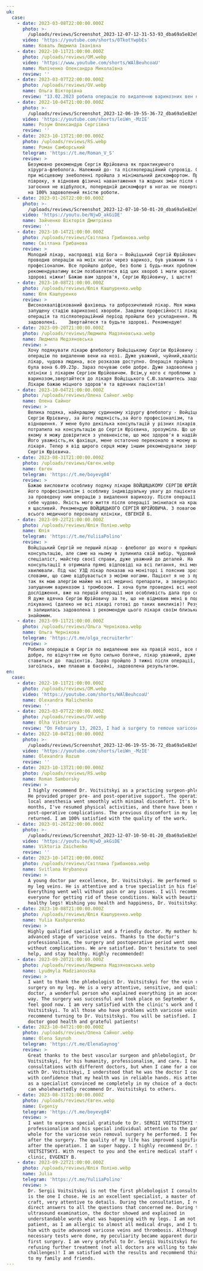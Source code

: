 ```yaml
---
uk:
  case:
    - date: 2023-03-08T22:00:00.000Z
      photo: >-
        /uploads/reviews/Screenshot_2023-12-07-12-31-53-93_dba69a5e82e939c3ddef13f99a115ca3_1.jpg
      video: 'https://youtube.com/shorts/0TkotYwpbEs'
      name: Коваль Людмила Іванівна
    - date: 2022-10-11T21:00:00.000Z
      photo: /uploads/reviews/OM.webp
      video: 'https://www.youtube.com/shorts/WAlBeuhcoaU'
      name: Маліченко Олександра Миколаївна
      review: ''
    - date: 2023-03-07T22:00:00.000Z
      photo: /uploads/reviews/OV.webp
      name: Ольга Вікторівна
      review: "13.02.2023 робила операцію по видаленню варикозних вен нижніх кінцівок у С.Ю. Войцицького в клініці Oxford medical. Хочу висловити велику подяку лікарю за турботливе ставлення та високий професіоналізм! Сергій Юрійович дуже дбайливо провів операцію і подальше спостереження. Операція проводилася під місцевою анестезією. Лікар весь час попереджав мене про кожну свою дію та де може бути боляче. Але боляче майже не було! Лікар має бути людяним, окрім того що професійним, і це саме про Сергія Юрійовича! Я була приємно вражена як швидко, легко і вдало пройшла операція. Мої маленькі ранки швидко загоюються і я дуже рада цьому. Подальше залежить вже від мене ( наскільки старанно я буду виконувати рекомендації лікаря), але якщо що - то Сергій Юрійович завжди на зв'язку.\_ До літа буду вже з красивими ніжками \U0001F601 Дякую, Лікарю! \U0001F917\n"
    - date: 2022-10-04T21:00:00.000Z
      photo: >-
        /uploads/reviews/Screenshot_2023-12-06-19-55-36-72_dba69a5e82e939c3ddef13f99a115ca3_1.jpg
      video: 'https://youtube.com/shorts/leiWn_-MzIE'
      name: Розум Олександра Сергіївна
      review: ''
    - date: 2023-10-13T21:00:00.000Z
      photo: /uploads/reviews/RS.webp
      name: Роман Самборський
      telegram: 'https://t.me/Roman_V_S'
      review: >
        Безумовно рекомендую Сергія Юрійовича як практикуючого
        хірурга-флеболога. Належний до- та післяопераційний супровід. Операція
        при місцевому знеболенні пройшла з мінімальний дискомфортом. Пройшло
        півроку, я відновив фізичні навантаження та жодних змін після операції
        загоєння не відбулося, попередній дискомфорт в ногах не повертається -
        на 100% задоволений якістю роботи.
    - date: 2023-01-26T22:00:00.000Z
      photo: >-
        /uploads/reviews/Screenshot_2023-12-07-10-50-01-20_dba69a5e82e939c3ddef13f99a115ca3_1.jpg
      video: 'https://youtu.be/NjwD_akGiDE'
      name: Зайченко Вікторія Дмитрівна
      review: ''
    - date: 2023-10-14T21:00:00.000Z
      photo: /uploads/reviews/Світлана Грибанова.webp
      name: Світлана Грибанова
      review: >
        Молодий лікар, насправді від Бога – Войціцький Сергій Юрійович. Він
        проводив операцію на моїх ногах через варикоз, був уважним та справжнім
        професіоналом. Все пройшло добре, без болю і будь-яких проблем. Я
        рекомендуватиму всім позбавлятися від цих хвороб і мати красиві та
        здорові ніжки! Бажаю вам здоров'я, Сергію Юрійовичу, і щастя!
    - date: 2023-10-08T21:00:00.000Z
      photo: /uploads/reviews/Юлія Кашпуренко.webp
      name: Юля Кашпуренко
      review: >
        Висококваліфікований фахівець та доброзичливий лікар. Моя мама мала
        запущену стадію варикозної хвороби. Завдяки професійності лікаря,
        операція та післяопераційний період пройшли без ускладнення. Ми
        задоволені.    Звертайтеся та будьте здорові. Рекомендую!
    - date: 2023-09-20T21:00:00.000Z
      photo: /uploads/reviews/Людмила Мадзяновська.webp
      name: Людмила Медзяновська
      review: >
        Хочу подякувати лікарю флебологу Войціцькому Сергію Юрійовичу за
        операцію по видаленню вени на нозі. Дуже уважний, чуйний,кваліфікований
        лікар, чудова людина, все розказав доступно. Операція пройшла успішно,
        була вона 6.09.23р. Зараз почуваю себе добре. Дуже задоволена роботою
        клініки і лікарем Сергієм Юрійовичем. Всім,у кого є проблеми з
        варикозом,звертайтеся до лікаря Войціцького С.Ю.залишитесь задоволеними.
        Лікарю бажаю міцного здоров'я та вдячних пацієнтів!
    - date: 2023-10-04T21:00:00.000Z
      photo: /uploads/reviews/Олена Сайног.webp
      name: Олена Сайног
      review: >
        Велика подяка, найкращому судинному хірургу флебологу - Войціцькому
        Сергію Юрієвичу, за його людяність,за його професіоналізм, та
        відношення. У мене було декілька консультацій у різних лікарів, але коли
        потрапила на консультацію до Сергія Юрієвича, зрозуміла. Що це той лікар
        якому я можу довіритися з упевненістю, що моє здоров'я в надійних руках.
        Його уважність,як фахівця, мене остаточно переконало в моєму виборі
        лікаря. Тепер я від щирого серця можу іншим рекомендувати звертатися до
        Сергія Юрієвича.
    - date: 2023-08-31T21:00:00.000Z
      photo: /uploads/reviews/Євген.webp
      name: Євген
      telegram: 'https://t.me/boyevg84'
      review: >
        Бажаю висловити особливу подяку лікарю ВОЙЦИЦЬКОМУ СЕРГІЮ ЮРІЙОВИЧУ за
        його професіоналізм і особливу індивідуальну увагу до пацієнта вцілому
        за проведену ним операцію з видалення варикозу. Після операції відчуваю
        себе чудово. Якість мого життя після операції змінилася на краще. Супер,
        я щасливий. Рекомендую ВОЙЦИЦЬКОГО СЕРГІЯ ЮРІЙОВИЧА. З повагою до Вас і
        всього медичного персоналу клініки, ЄВГЕНІЙ Б.
    - date: 2023-09-22T21:00:00.000Z
      photo: /uploads/reviews/Юлія Поліно.webp
      name: Юлія
      telegram: 'https://t.me/YuliiaPolino'
      review: >
        Войціцький Сергій не перший лікар - флеболог до якого я прийшла на
        консультацію, але саме на ньому я зупинила свій вибір. Чудовий
        спеціаліст, майстер своєї справи, дуже уважний до деталей. На
        консультації я отримала прямі відповіді на всі питання, які мене
        хвилювали. Під час УЗД лікар показав на моніторі і пояснив зрозумілими
        словами, що саме відбувається з моїми ногами. Пацієнт я не з простих,
        так як маю алергію майже на всі медичні препарати, а звернулася з досить
        запущеним варикозом і тромбозом. І хоча були проведені всі необхідні
        дослідження, вже на першій операції моя особливість дала про себе знати.
        Я дуже вдячна Сергію Юрійовичу за те, що не відмовив мені в подальшому
        лікуванні (далеко не всі лікарі готові до таких викликів)! Результатами
        я залишилась задоволена і рекомендую цього лікаря своїм близьким і
        знайомим.
    - date: 2023-09-11T21:00:00.000Z
      photo: /uploads/reviews/Ольга Чернікова.webp
      name: Ольга Чернікова
      telegram: 'https://t.me/olga_recruiterhr'
      review: >
        Робила операцію в Сергія по видаленню вен на правій нозі, все пройшло
        добре, по відчуттям не було сильно боляче, лікар уважний, дуже обережно
        ставиться до  пацієнтів. Зараз пройшло 3 тижні після операції, нога
        загоїлась, вже плаваю в басейні, задоволена результатом.
en:
  case:
    - date: 2022-10-11T21:00:00.000Z
      photo: /uploads/reviews/OM.webp
      video: 'https://youtube.com/shorts/WAlBeuhcoaU'
      name: Olexandra Malichenko
      review: ''
    - date: 2023-03-07T22:00:00.000Z
      photo: /uploads/reviews/OV.webp
      name: Olha Viktorivna
      review: "On February 13, 2023, I had a surgery to remove varicose veins on my lower limbs performed by Dr. Voitsitskyi at the Oxford Medical Clinic. I want to express my deep gratitude to the doctor for his caring attitude and high level of professionalism! Dr. Voitsitskyi conducted the operation very attentively and provided careful post-operative care. The surgery was performed under local anesthesia. The doctor constantly informed me about each step of the procedure and where I might experience some discomfort. However, the pain was minimal! A doctor should not only be professional but also compassionate, and this perfectly describes . I was pleasantly surprised at how quickly, easily, and successfully the operation went. My small incisions are healing quickly, and I'm very happy about that. The future results depend on me (how diligently I follow the doctor's recommendations), but if anything arises, Dr. Voitsitskyi is always available. I'll have beautiful legs by summer \U0001F601 Thank you, Doctor! \U0001F917\n"
    - date: 2022-10-04T21:00:00.000Z
      photo: >-
        /uploads/reviews/Screenshot_2023-12-06-19-55-36-72_dba69a5e82e939c3ddef13f99a115ca3_1.jpg
      video: 'https://youtube.com/shorts/leiWn_-MzIE'
      name: Olexandra Rozum
      review: ''
    - date: 2023-10-13T21:00:00.000Z
      photo: /uploads/reviews/RS.webp
      name: Roman Samborsky
      review: >
        I highly recommend Dr. Voitsitskyi as a practicing surgeon-phlebologist.
        He provided proper pre- and post-operative support. The operation under
        local anesthesia went smoothly with minimal discomfort. It's been six
        months, I've resumed physical activities, and there have been no
        post-operative complications. The previous discomfort in my legs hasn't
        returned. I am 100% satisfied with the quality of the work.
    - date: 2023-01-26T22:00:00.000Z
      photo: >-
        /uploads/reviews/Screenshot_2023-12-07-10-50-01-20_dba69a5e82e939c3ddef13f99a115ca3_1.jpg
      video: 'https://youtu.be/NjwD_akGiDE'
      name: Viktoria Zaichenko
      review: ''
    - date: 2023-10-14T21:00:00.000Z
      photo: /uploads/reviews/Світлана Грибанова.webp
      name: Svitlana Hrybanova
      review: >
        A young doctor par excellence, Dr. Voitsitskyi. He performed surgery on
        my leg veins. He is attentive and a true specialist in his field.
        Everything went well without pain or any issues. I will recommend him to
        everyone for getting rid of these conditions. Walk with beautiful and
        healthy legs! Wishing you health and happiness, Dr. Voitsitskyi!
    - date: 2023-10-08T21:00:00.000Z
      photo: /uploads/reviews/Юлія Кашпуренко.webp
      name: Yulia Kashpurenko
      review: >
        Highly qualified specialist and a friendly doctor. My mother had an
        advanced stage of varicose veins. Thanks to the doctor's
        professionalism, the surgery and postoperative period went smoothly
        without complications. We are satisfied. Don't hesitate to seek his
        help, and stay healthy. Highly recommended!
    - date: 2023-09-20T21:00:00.000Z
      photo: /uploads/reviews/Людмила Мадзяновська.webp
      name: Lyudmyla Madzianovska
      review: >
        I want to thank the phlebologist Dr. Voitsitskyi for the vein removal
        surgery on my leg. He is a very attentive, sensitive, and qualified
        doctor, a wonderful person who explained everything in an accessible
        way. The surgery was successful and took place on September 6, 2023. I
        feel good now. I am very satisfied with the clinic's work and Dr.
        Voitsitskyi. To all those who have problems with varicose veins, I
        recommend turning to Dr. Voitsitskyi. You will be satisfied. I wish the
        doctor good health and grateful patients!
    - date: 2023-10-04T21:00:00.000Z
      photo: /uploads/reviews/Олена Сайног.webp
      name: Olena Saynoh
      telegram: 'https://t.me/ElenaSaynog'
      review: >
        Great thanks to the best vascular surgeon and phlebologist, Dr. Sergii
        Voitsitskyi, for his humanity, professionalism, and care. I had several
        consultations with different doctors, but when I came for a consultation
        with Dr. Voitsitskyi, I understood that he was the doctor I could trust
        with confidence that my health was in reliable hands. His attentiveness
        as a specialist convinced me completely in my choice of a doctor. Now I
        can wholeheartedly recommend Dr. Voitsitskyi to others.
    - date: 2023-08-31T21:00:00.000Z
      photo: /uploads/reviews/Євген.webp
      name: Evgeniy
      telegram: 'https://t.me/boyevg84'
      review: >
        I want to express special gratitude to Dr. SERGII VOITSITSKYI for his
        professionalism and his special individual attention to the patient as a
        whole for the varicose vein removal surgery he performed. I feel great
        after the surgery. The quality of my life has improved significantly
        after the operation. I am super happy. I highly recommend Dr. SERGII
        VOITSITSKYI. With respect to you and the entire medical staff of the
        clinic, EVGENIY B.
    - date: 2023-09-22T21:00:00.000Z
      photo: /uploads/reviews/Юлія Поліно.webp
      name: Julia
      telegram: 'https://t.me/YuliiaPolino'
      review: >
        Dr. Sergii Voitsitskyi is not the first phlebologist I consulted, but he
        is the one I chose. He is an excellent specialist, a master of his
        craft, very attentive to details. During the consultation, I received
        direct answers to all the questions that concerned me. During the
        ultrasound examination, the doctor showed and explained in
        understandable words what was happening with my legs. I am not an easy
        patient, as I am allergic to almost all medical drugs, and I turned to
        him with quite advanced varicose veins and thrombosis. Although all the
        necessary tests were done, my peculiarity became apparent during the
        first surgery. I am very grateful to Dr. Sergii Voitsitskyi for not
        refusing further treatment (not all doctors are willing to take on such
        challenges)! I am satisfied with the results and recommend this doctor
        to my family and friends.
---
```



